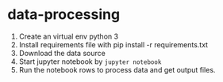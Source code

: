 # data-processing

1. Create an virtual env python 3
2. Install requirements file with pip install -r requirements.txt
3. Download the data source
4. Start jupyter notebook by ```jupyter notebook```
5. Run the notebook rows to process data and get output files.
